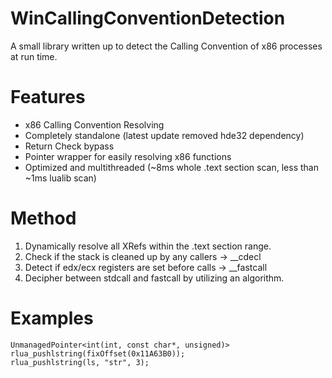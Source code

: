# WinCallingConventionDetection

A small library written up to detect the Calling Convention of x86 processes at run time.

# Features
* x86 Calling Convention Resolving
* Completely standalone (latest update removed hde32 dependency)
* Return Check bypass
* Pointer wrapper for easily resolving x86 functions
* Optimized and multithreaded (~8ms whole .text section scan, less than ~1ms lualib scan)

# Method
1) Dynamically resolve all XRefs within the .text section range.
2) Check if the stack is cleaned up by any callers -> __cdecl
3) Detect if edx/ecx registers are set before calls -> __fastcall
4) Decipher between stdcall and fastcall by utilizing an algorithm. 
# Examples
```
UnmanagedPointer<int(int, const char*, unsigned)> rlua_pushlstring(fixOffset(0x11A63B0));
rlua_pushlstring(ls, "str", 3);
```

